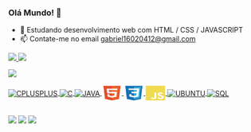 ### Olá Mundo! 👋

- 🌱 Estudando desenvolvimento web com HTML / CSS / JAVASCRIPT
- 📫 Contate-me no email gabriel16020412@gmail.com

<div>
  <a href="https://github.com/Gabriel160204">
  <img height="180em" src="https://github-readme-stats.vercel.app/api?username=Gabriel160204&show_icons=true&theme=tokyonight&include_all_commits=true&count_private=true"/>
  <img height="180em" src="https://github-readme-stats.vercel.app/api/top-langs/?username=Gabriel160204&layout=compact&langs_count=6&theme=tokyonight"/>
</div>
  
  ![](https://komarev.com/ghpvc/?username=Gabriel160204&color=blue&style=for-the-badge&label=Visitor+count)
  
  <div style="display: inline_block">
    <img align="center" alt="CPLUSPLUS" height="30" width="40" src="https://cdn.worldvectorlogo.com/logos/c.svg">
  <img align="center" alt="C" height="30" width="40" src="https://cdn.worldvectorlogo.com/logos/c-1.svg">
 <img align="center" alt="JAVA" height="30" width="40" src="https://cdn.worldvectorlogo.com/logos/java-4.svg">
  <img align="center" alt="HTML" height="30" width="40" src="https://raw.githubusercontent.com/devicons/devicon/master/icons/html5/html5-original.svg">
  <img align="center" alt="CSS" height="30" width="40" src="https://raw.githubusercontent.com/devicons/devicon/master/icons/css3/css3-original.svg">
  <img align="center" alt="Js" height="30" width="40" src="https://raw.githubusercontent.com/devicons/devicon/master/icons/javascript/javascript-plain.svg">
  <img align="center" alt="UBUNTU" height="30" width="40" src="https://cdn.worldvectorlogo.com/logos/ubuntu-4.svg">
  <img align="center" alt="SQL" height="30" width="40" src="https://cdn.worldvectorlogo.com/logos/mysql-6.svg">
          
</div>
 
##
 
  <a href = "mailto:gabriel16020412@gmail.com"><img src="https://img.shields.io/badge/-Gmail-%23333?style=for-the-badge&logo=gmail&logoColor=white" target="_blank"></a>
 <a href="https://discordapp.com/users/1035941507074641990" target="_blank" rel="external"><img src="https://img.shields.io/badge/Discord-7289DA?style=for-the-badge&logo=discord&logoColor=white" target="_blank" rel="external"></a>
  <a href="https://www.linkedin.com/in/gabriel-eduardo-7337251a6/" target="_blank"><img src="https://img.shields.io/badge/-LinkedIn-%230077B5?style=for-the-badge&logo=linkedin&logoColor=white" target="_blank"></a> 
